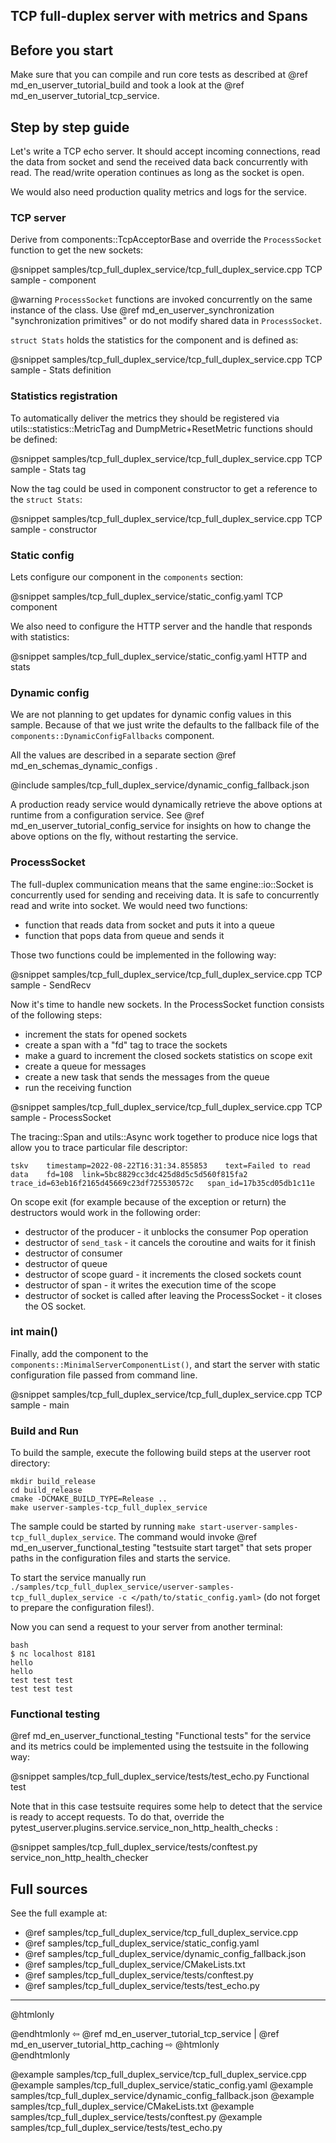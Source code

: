 ## TCP full-duplex server with metrics and Spans


## Before you start

Make sure that you can compile and run core tests as described at
@ref md_en_userver_tutorial_build and took a look at the
@ref md_en_userver_tutorial_tcp_service.


## Step by step guide

Let's write a TCP echo server. It should accept incoming connections, read the
data from socket and send the received data back concurrently with read. The
read/write operation continues as long as the socket is open.

We would also need production quality metrics and logs for the service. 


### TCP server

Derive from components::TcpAcceptorBase and override the `ProcessSocket`
function to get the new sockets:

@snippet samples/tcp_full_duplex_service/tcp_full_duplex_service.cpp  TCP sample - component

@warning `ProcessSocket` functions are invoked concurrently on the same 
instance of the class. Use @ref md_en_userver_synchronization "synchronization primitives"
or do not modify shared data in `ProcessSocket`.

`struct Stats` holds the statistics for the component and is defined as:

@snippet samples/tcp_full_duplex_service/tcp_full_duplex_service.cpp  TCP sample - Stats definition


### Statistics registration

To automatically deliver the metrics they should be registered via
utils::statistics::MetricTag and DumpMetric+ResetMetric functions should be
defined:

@snippet samples/tcp_full_duplex_service/tcp_full_duplex_service.cpp  TCP sample - Stats tag

Now the tag could be used in component constructor to get a reference to the
`struct Stats`:

@snippet samples/tcp_full_duplex_service/tcp_full_duplex_service.cpp  TCP sample - constructor


### Static config

Lets configure our component in the `components` section:

@snippet samples/tcp_full_duplex_service/static_config.yaml  TCP component

We also need to configure the HTTP server and the handle that responds with
statistics:

@snippet samples/tcp_full_duplex_service/static_config.yaml  HTTP and stats


### Dynamic config

We are not planning to get updates for dynamic config values in this sample. Because of
that we just write the defaults to the fallback file of
the `components::DynamicConfigFallbacks` component.

All the values are described in a separate section @ref md_en_schemas_dynamic_configs .

@include samples/tcp_full_duplex_service/dynamic_config_fallback.json

A production ready service would dynamically retrieve the above options at
runtime from a configuration service. See
@ref md_en_userver_tutorial_config_service for insights on how to change the
above options on the fly, without restarting the service.


### ProcessSocket

The full-duplex communication means that the same engine::io::Socket is
concurrently used for sending and receiving data. It is safe to concurrently
read and write into socket. We would need two functions:
* function that reads data from socket and puts it into a queue
* function that pops data from queue and sends it

Those two functions could be implemented in the following way:

@snippet samples/tcp_full_duplex_service/tcp_full_duplex_service.cpp  TCP sample - SendRecv

Now it's time to handle new sockets. In the ProcessSocket function consists of
the following steps:
* increment the stats for opened sockets
* create a span with a "fd" tag to trace the sockets
* make a guard to increment the closed sockets statistics on scope exit
* create a queue for messages
* create a new task that sends the messages from the queue
* run the receiving function

@snippet samples/tcp_full_duplex_service/tcp_full_duplex_service.cpp  TCP sample - ProcessSocket

The tracing::Span and utils::Async work together to produce nice logs that
allow you to trace particular file descriptor:
```
tskv	timestamp=2022-08-22T16:31:34.855853	text=Failed to read data	fd=108	link=5bc8829cc3dc425d8d5c5d560f815fa2	trace_id=63eb16f2165d45669c23df725530572c	span_id=17b35cd05db1c11e
``` 

On scope exit (for example because of the exception or return) the destructors
would work in the following order:
* destructor of the producer - it unblocks the consumer Pop operation
* destructor of `send_task` - it cancels the coroutine and waits for it finish
* destructor of consumer
* destructor of queue
* destructor of scope guard - it increments the closed sockets count
* destructor of span - it writes the execution time of the scope
* destructor of socket is called after leaving the ProcessSocket - it closes
  the OS socket.


### int main()

Finally, add the component to the `components::MinimalServerComponentList()`,
and start the server with static configuration file passed from command line.

@snippet samples/tcp_full_duplex_service/tcp_full_duplex_service.cpp  TCP sample - main


### Build and Run

To build the sample, execute the following build steps at the userver root directory:
```
mkdir build_release
cd build_release
cmake -DCMAKE_BUILD_TYPE=Release ..
make userver-samples-tcp_full_duplex_service
```

The sample could be started by running
`make start-userver-samples-tcp_full_duplex_service`. The command would invoke
@ref md_en_userver_functional_testing "testsuite start target" that sets proper
paths in the configuration files and starts the service.

To start the service manually run
`./samples/tcp_full_duplex_service/userver-samples-tcp_full_duplex_service -c </path/to/static_config.yaml>`
(do not forget to prepare the configuration files!).

Now you can send a request to your server from another terminal:
```
bash
$ nc localhost 8181
hello
hello
test test test
test test test
```

### Functional testing
@ref md_en_userver_functional_testing "Functional tests" for the service and
its metrics could be implemented using the testsuite in the following way:

@snippet samples/tcp_full_duplex_service/tests/test_echo.py  Functional test


Note that in this case testsuite requires some help to detect that the service
is ready to accept requests. To do that, override the
pytest_userver.plugins.service.service_non_http_health_checks :

@snippet samples/tcp_full_duplex_service/tests/conftest.py  service_non_http_health_checker


## Full sources

See the full example at:
* @ref samples/tcp_full_duplex_service/tcp_full_duplex_service.cpp
* @ref samples/tcp_full_duplex_service/static_config.yaml
* @ref samples/tcp_full_duplex_service/dynamic_config_fallback.json
* @ref samples/tcp_full_duplex_service/CMakeLists.txt
* @ref samples/tcp_full_duplex_service/tests/conftest.py
* @ref samples/tcp_full_duplex_service/tests/test_echo.py

----------

@htmlonly <div class="bottom-nav"> @endhtmlonly
⇦ @ref md_en_userver_tutorial_tcp_service | @ref md_en_userver_tutorial_http_caching ⇨
@htmlonly </div> @endhtmlonly

@example samples/tcp_full_duplex_service/tcp_full_duplex_service.cpp
@example samples/tcp_full_duplex_service/static_config.yaml
@example samples/tcp_full_duplex_service/dynamic_config_fallback.json
@example samples/tcp_full_duplex_service/CMakeLists.txt
@example samples/tcp_full_duplex_service/tests/conftest.py
@example samples/tcp_full_duplex_service/tests/test_echo.py


